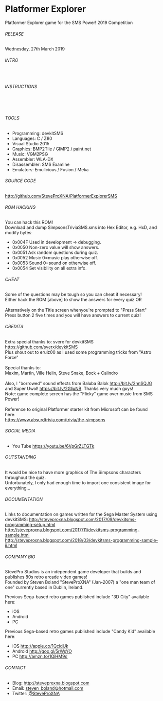 # Platformer Explorer
Platformer Explorer game for the SMS Power! 2019 Competition

###### RELEASE
Wednesday, 27th March 2019

###### INTRO

<br />


###### INSTRUCTIONS

<br />

<br />


###### TOOLS
- Programming:	devkitSMS
- Languages:	C / Z80
- Visual Studio 2015
- Graphics:		BMP2Tile / GIMP2 / paint.net
- Music:		VGM2PSG
- Assembler:	WLA-DX
- Disassembler:	SMS Examine
- Emulators:	Emulicious / Fusion / Meka

###### SOURCE CODE
http://github.com/SteveProXNA/PlatformerExplorerSMS

###### ROM HACKING
You can hack this ROM!  
Download and dump SimpsonsTriviaSMS.sms into Hex Editor, e.g. HxD, and modify bytes:
- 0x004F	Used in development => debugging.
- 0x0050	Non-zero value will show answers.
- 0x0051	Ask random questions during quiz.
- 0x0052	Music 0=music play otherwise off.
- 0x0053	Sound	0=sound on otherwise off.
- 0x0054	Set visibility on all extra info.

###### CHEAT
Some of the questions may be tough so you can cheat if necessary!
<br />
Either hack the ROM [above] to show the answers for every quiz OR
<br />
<br />
Alternatively on the Title screen whenyou're prompted to "Press Start"
<br />
Press button 2 five times and you will have answers to current quiz!

###### CREDITS
Extra special thanks to: sverx for devkitSMS https://github.com/sverx/devkitSMS
<br />
Plus shout out to eruiz00 as I used some programming tricks from "Astro Force"
<br />
<br />
Special thanks to:
<br />
Maxim, Martin, Ville Helin, Steve Snake, Bock + Calindro
<br />
<br />
Also, I "borrowed" sound effects from Baluba Balok http://bit.ly/2nnSQJG 
<br />and Super Uwol! https://bit.ly/2GljuNB.  Thanks very much guys!
<br />
Note: game complete screen has the "Flicky" game over music from SMS Power!
<br />
<br />
Reference to original Platformer starter kit from Microsoft can be found here:
<br />
https://www.absurdtrivia.com/trivia/the-simpsons

###### SOCIAL MEDIA
- You Tube https://youtu.be/6VpGrZLTGTk

###### OUTSTANDING
It would be nice to have more graphics of The Simpsons characters throughout the quiz.
<br />
Unfortunately, I only had enough time to import  one consistent image for everything...

###### DOCUMENTATION
Links to documentation on games written for the Sega Master System using devkitSMS:
http://steveproxna.blogspot.com/2017/09/devkitsms-programming-setup.html
<br />
http://steveproxna.blogspot.com/2017/11/devkitsms-programming-sample.html
<br />
http://steveproxna.blogspot.com/2018/03/devkitsms-programming-sample-ii.html

 
###### COMPANY BIO
StevePro Studios is an independent game developer that builds and publishes 80s retro arcade video games!
<br />
Founded by Steven Boland "SteveProXNA" (Jan-2007) a "one man team of one" currently based in Dublin, Ireland.

Previous Sega-based retro games published include "3D City" available here:
- iOS		
- Android	
- PC		

Previous Sega-based retro games published include "Candy Kid" available here:
- iOS		http://apple.co/1QcidUk
- Android	http://goo.gl/5rWsYO
- PC		http://amzn.to/1QiHM9d

###### CONTACT
- Blog:		http://steveproxna.blogspot.com
- Email:	steven_boland@hotmail.com
- Twitter:	[@SteveProXNA](http://twitter.com/SteveProXNA)
